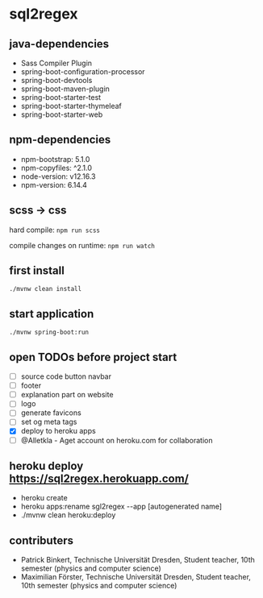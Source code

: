 # sql2regex

## java-dependencies
- Sass Compiler Plugin
- spring-boot-configuration-processor
- spring-boot-devtools
- spring-boot-maven-plugin
- spring-boot-starter-test
- spring-boot-starter-thymeleaf
- spring-boot-starter-web

## npm-dependencies
- npm-bootstrap: 5.1.0
- npm-copyfiles: ^2.1.0
- node-version: v12.16.3
- npm-version: 6.14.4

## scss → css
hard compile:
<code>npm run scss</code>

compile changes on runtime:
<code>npm run watch</code>

## first install
<code>./mvnw clean install</code>

## start application
<code>./mvnw spring-boot:run </code>

## open TODOs before project start
- [ ] source code button navbar
- [ ] footer
- [ ] explanation part on website
- [ ] logo
- [ ] generate favicons
- [ ] set og meta tags
- [x] deploy to heroku apps
- [ ] @Alletkla - Aget account on heroku.com for collaboration 

## heroku deploy https://sql2regex.herokuapp.com/
- heroku create
- heroku apps:rename sgl2regex --app [autogenerated name]
- ./mvnw clean heroku:deploy

## contributers
- Patrick Binkert, Technische Universität Dresden, Student teacher, 10th semester (physics and computer science)
- Maximilian Förster, Technische Universität Dresden, Student teacher, 10th semester (physics and computer science)



